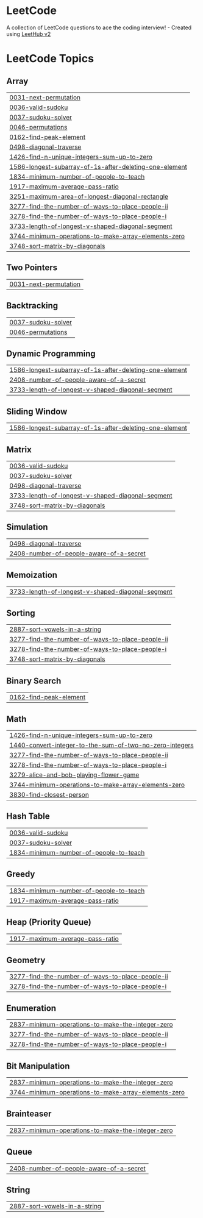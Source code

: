 # LeetCode
A collection of LeetCode questions to ace the coding interview! - Created using [LeetHub v2](https://github.com/arunbhardwaj/LeetHub-2.0)

<!---LeetCode Topics Start-->
# LeetCode Topics
## Array
|  |
| ------- |
| [0031-next-permutation](https://github.com/NitZZ057/LeetCode/tree/master/0031-next-permutation) |
| [0036-valid-sudoku](https://github.com/NitZZ057/LeetCode/tree/master/0036-valid-sudoku) |
| [0037-sudoku-solver](https://github.com/NitZZ057/LeetCode/tree/master/0037-sudoku-solver) |
| [0046-permutations](https://github.com/NitZZ057/LeetCode/tree/master/0046-permutations) |
| [0162-find-peak-element](https://github.com/NitZZ057/LeetCode/tree/master/0162-find-peak-element) |
| [0498-diagonal-traverse](https://github.com/NitZZ057/LeetCode/tree/master/0498-diagonal-traverse) |
| [1426-find-n-unique-integers-sum-up-to-zero](https://github.com/NitZZ057/LeetCode/tree/master/1426-find-n-unique-integers-sum-up-to-zero) |
| [1586-longest-subarray-of-1s-after-deleting-one-element](https://github.com/NitZZ057/LeetCode/tree/master/1586-longest-subarray-of-1s-after-deleting-one-element) |
| [1834-minimum-number-of-people-to-teach](https://github.com/NitZZ057/LeetCode/tree/master/1834-minimum-number-of-people-to-teach) |
| [1917-maximum-average-pass-ratio](https://github.com/NitZZ057/LeetCode/tree/master/1917-maximum-average-pass-ratio) |
| [3251-maximum-area-of-longest-diagonal-rectangle](https://github.com/NitZZ057/LeetCode/tree/master/3251-maximum-area-of-longest-diagonal-rectangle) |
| [3277-find-the-number-of-ways-to-place-people-ii](https://github.com/NitZZ057/LeetCode/tree/master/3277-find-the-number-of-ways-to-place-people-ii) |
| [3278-find-the-number-of-ways-to-place-people-i](https://github.com/NitZZ057/LeetCode/tree/master/3278-find-the-number-of-ways-to-place-people-i) |
| [3733-length-of-longest-v-shaped-diagonal-segment](https://github.com/NitZZ057/LeetCode/tree/master/3733-length-of-longest-v-shaped-diagonal-segment) |
| [3744-minimum-operations-to-make-array-elements-zero](https://github.com/NitZZ057/LeetCode/tree/master/3744-minimum-operations-to-make-array-elements-zero) |
| [3748-sort-matrix-by-diagonals](https://github.com/NitZZ057/LeetCode/tree/master/3748-sort-matrix-by-diagonals) |
## Two Pointers
|  |
| ------- |
| [0031-next-permutation](https://github.com/NitZZ057/LeetCode/tree/master/0031-next-permutation) |
## Backtracking
|  |
| ------- |
| [0037-sudoku-solver](https://github.com/NitZZ057/LeetCode/tree/master/0037-sudoku-solver) |
| [0046-permutations](https://github.com/NitZZ057/LeetCode/tree/master/0046-permutations) |
## Dynamic Programming
|  |
| ------- |
| [1586-longest-subarray-of-1s-after-deleting-one-element](https://github.com/NitZZ057/LeetCode/tree/master/1586-longest-subarray-of-1s-after-deleting-one-element) |
| [2408-number-of-people-aware-of-a-secret](https://github.com/NitZZ057/LeetCode/tree/master/2408-number-of-people-aware-of-a-secret) |
| [3733-length-of-longest-v-shaped-diagonal-segment](https://github.com/NitZZ057/LeetCode/tree/master/3733-length-of-longest-v-shaped-diagonal-segment) |
## Sliding Window
|  |
| ------- |
| [1586-longest-subarray-of-1s-after-deleting-one-element](https://github.com/NitZZ057/LeetCode/tree/master/1586-longest-subarray-of-1s-after-deleting-one-element) |
## Matrix
|  |
| ------- |
| [0036-valid-sudoku](https://github.com/NitZZ057/LeetCode/tree/master/0036-valid-sudoku) |
| [0037-sudoku-solver](https://github.com/NitZZ057/LeetCode/tree/master/0037-sudoku-solver) |
| [0498-diagonal-traverse](https://github.com/NitZZ057/LeetCode/tree/master/0498-diagonal-traverse) |
| [3733-length-of-longest-v-shaped-diagonal-segment](https://github.com/NitZZ057/LeetCode/tree/master/3733-length-of-longest-v-shaped-diagonal-segment) |
| [3748-sort-matrix-by-diagonals](https://github.com/NitZZ057/LeetCode/tree/master/3748-sort-matrix-by-diagonals) |
## Simulation
|  |
| ------- |
| [0498-diagonal-traverse](https://github.com/NitZZ057/LeetCode/tree/master/0498-diagonal-traverse) |
| [2408-number-of-people-aware-of-a-secret](https://github.com/NitZZ057/LeetCode/tree/master/2408-number-of-people-aware-of-a-secret) |
## Memoization
|  |
| ------- |
| [3733-length-of-longest-v-shaped-diagonal-segment](https://github.com/NitZZ057/LeetCode/tree/master/3733-length-of-longest-v-shaped-diagonal-segment) |
## Sorting
|  |
| ------- |
| [2887-sort-vowels-in-a-string](https://github.com/NitZZ057/LeetCode/tree/master/2887-sort-vowels-in-a-string) |
| [3277-find-the-number-of-ways-to-place-people-ii](https://github.com/NitZZ057/LeetCode/tree/master/3277-find-the-number-of-ways-to-place-people-ii) |
| [3278-find-the-number-of-ways-to-place-people-i](https://github.com/NitZZ057/LeetCode/tree/master/3278-find-the-number-of-ways-to-place-people-i) |
| [3748-sort-matrix-by-diagonals](https://github.com/NitZZ057/LeetCode/tree/master/3748-sort-matrix-by-diagonals) |
## Binary Search
|  |
| ------- |
| [0162-find-peak-element](https://github.com/NitZZ057/LeetCode/tree/master/0162-find-peak-element) |
## Math
|  |
| ------- |
| [1426-find-n-unique-integers-sum-up-to-zero](https://github.com/NitZZ057/LeetCode/tree/master/1426-find-n-unique-integers-sum-up-to-zero) |
| [1440-convert-integer-to-the-sum-of-two-no-zero-integers](https://github.com/NitZZ057/LeetCode/tree/master/1440-convert-integer-to-the-sum-of-two-no-zero-integers) |
| [3277-find-the-number-of-ways-to-place-people-ii](https://github.com/NitZZ057/LeetCode/tree/master/3277-find-the-number-of-ways-to-place-people-ii) |
| [3278-find-the-number-of-ways-to-place-people-i](https://github.com/NitZZ057/LeetCode/tree/master/3278-find-the-number-of-ways-to-place-people-i) |
| [3279-alice-and-bob-playing-flower-game](https://github.com/NitZZ057/LeetCode/tree/master/3279-alice-and-bob-playing-flower-game) |
| [3744-minimum-operations-to-make-array-elements-zero](https://github.com/NitZZ057/LeetCode/tree/master/3744-minimum-operations-to-make-array-elements-zero) |
| [3830-find-closest-person](https://github.com/NitZZ057/LeetCode/tree/master/3830-find-closest-person) |
## Hash Table
|  |
| ------- |
| [0036-valid-sudoku](https://github.com/NitZZ057/LeetCode/tree/master/0036-valid-sudoku) |
| [0037-sudoku-solver](https://github.com/NitZZ057/LeetCode/tree/master/0037-sudoku-solver) |
| [1834-minimum-number-of-people-to-teach](https://github.com/NitZZ057/LeetCode/tree/master/1834-minimum-number-of-people-to-teach) |
## Greedy
|  |
| ------- |
| [1834-minimum-number-of-people-to-teach](https://github.com/NitZZ057/LeetCode/tree/master/1834-minimum-number-of-people-to-teach) |
| [1917-maximum-average-pass-ratio](https://github.com/NitZZ057/LeetCode/tree/master/1917-maximum-average-pass-ratio) |
## Heap (Priority Queue)
|  |
| ------- |
| [1917-maximum-average-pass-ratio](https://github.com/NitZZ057/LeetCode/tree/master/1917-maximum-average-pass-ratio) |
## Geometry
|  |
| ------- |
| [3277-find-the-number-of-ways-to-place-people-ii](https://github.com/NitZZ057/LeetCode/tree/master/3277-find-the-number-of-ways-to-place-people-ii) |
| [3278-find-the-number-of-ways-to-place-people-i](https://github.com/NitZZ057/LeetCode/tree/master/3278-find-the-number-of-ways-to-place-people-i) |
## Enumeration
|  |
| ------- |
| [2837-minimum-operations-to-make-the-integer-zero](https://github.com/NitZZ057/LeetCode/tree/master/2837-minimum-operations-to-make-the-integer-zero) |
| [3277-find-the-number-of-ways-to-place-people-ii](https://github.com/NitZZ057/LeetCode/tree/master/3277-find-the-number-of-ways-to-place-people-ii) |
| [3278-find-the-number-of-ways-to-place-people-i](https://github.com/NitZZ057/LeetCode/tree/master/3278-find-the-number-of-ways-to-place-people-i) |
## Bit Manipulation
|  |
| ------- |
| [2837-minimum-operations-to-make-the-integer-zero](https://github.com/NitZZ057/LeetCode/tree/master/2837-minimum-operations-to-make-the-integer-zero) |
| [3744-minimum-operations-to-make-array-elements-zero](https://github.com/NitZZ057/LeetCode/tree/master/3744-minimum-operations-to-make-array-elements-zero) |
## Brainteaser
|  |
| ------- |
| [2837-minimum-operations-to-make-the-integer-zero](https://github.com/NitZZ057/LeetCode/tree/master/2837-minimum-operations-to-make-the-integer-zero) |
## Queue
|  |
| ------- |
| [2408-number-of-people-aware-of-a-secret](https://github.com/NitZZ057/LeetCode/tree/master/2408-number-of-people-aware-of-a-secret) |
## String
|  |
| ------- |
| [2887-sort-vowels-in-a-string](https://github.com/NitZZ057/LeetCode/tree/master/2887-sort-vowels-in-a-string) |
<!---LeetCode Topics End-->